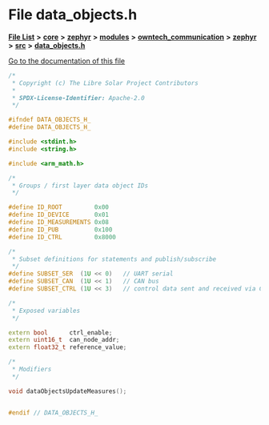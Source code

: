 

# File data\_objects.h

[**File List**](files.md) **>** [**core**](dir_771164b9325b04f1442f7a3ffa8ecb89.md) **>** [**zephyr**](dir_09002e7ce91f09aeb040dfd1861a47f4.md) **>** [**modules**](dir_6d0fb8ab814c517e7f155fb837e32f72.md) **>** [**owntech\_communication**](dir_c4fe9b0224a9586dd317852c3c5604f8.md) **>** [**zephyr**](dir_ed8beaa694e779377b0049b01e5ade22.md) **>** [**src**](dir_1a412f239039e530bef8001f48cd80a4.md) **>** [**data\_objects.h**](data__objects_8h.md)

[Go to the documentation of this file](data__objects_8h.md)


```C++
/*
 * Copyright (c) The Libre Solar Project Contributors
 *
 * SPDX-License-Identifier: Apache-2.0
 */

#ifndef DATA_OBJECTS_H_
#define DATA_OBJECTS_H_

#include <stdint.h>
#include <string.h>

#include <arm_math.h>

/*
 * Groups / first layer data object IDs
 */

#define ID_ROOT         0x00
#define ID_DEVICE       0x01
#define ID_MEASUREMENTS 0x08
#define ID_PUB          0x100
#define ID_CTRL         0x8000

/*
 * Subset definitions for statements and publish/subscribe
 */
#define SUBSET_SER  (1U << 0)   // UART serial
#define SUBSET_CAN  (1U << 1)   // CAN bus
#define SUBSET_CTRL (1U << 3)   // control data sent and received via CAN

/*
 * Exposed variables
 */

extern bool      ctrl_enable;
extern uint16_t  can_node_addr;
extern float32_t reference_value;

/*
 * Modifiers
 */

void dataObjectsUpdateMeasures();


#endif // DATA_OBJECTS_H_
```


